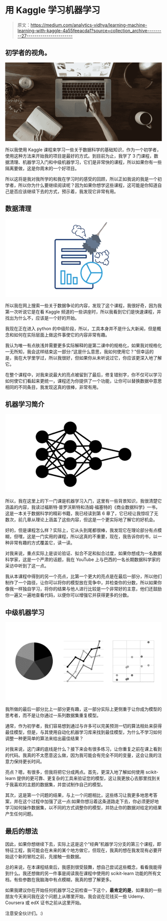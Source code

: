 # 用 Kaggle 学习机器学习

> 原文：<https://medium.com/analytics-vidhya/learning-machine-learning-with-kaggle-4a55feeacda1?source=collection_archive---------27----------------------->

## 初学者的视角。

![](img/5f327013070c5105673061006b3b9bb1.png)

所以我使用 Kaggle 课程来学习一些关于数据科学的基础知识，作为一个初学者，使用这种方法来开始我的项目是最好的方式。到目前为止，我学了 3 门课程，数据清理、机器学习入门和中级机器学习，它们是非常快的课程，所以如果你有一些隔离要做，这是你周末的一个好项目。

所以这将是我对我所学的和我在学习时的感受的回顾，所以正如我说的我是一个初学者，所以你为什么要继续阅读呢？因为如果你想学这些课程，这可能是你知道自己是否应该继续下去的方式，预示着，我发现它非常有用。

## **数据清理**

![](img/5c4345c1167e18272f03e8bbd0222453.png)

所以我在网上搜索一些关于数据争论的内容，发现了这个课程，我很好奇，因为我第一次听说它是在看 Kaggle 频道的一些讲座时，所以我看到它们是快速课程，并找出为什么不，应该是一个好的开始。

我现在正在进入 python 的中级阶段，所以，工具本身并不是什么大新闻，但是概念和如何在实际层面上做这件事使它的内容非常有趣。

我认为唯一有点肤浅并需要更多实际解释的是第二课中的规格化，如果我对规格化一无所知，我会这样结束这一部分:“这是什么意思，我如何使用它？”但幸运的是，我在大学里学过，所以我很好，但如果你从未听说过它，你应该更深入地了解它。

在整个课程中，对我来说最大的亮点被留到了最后，修复错别字，你不仅可以学习如何使它们看起来更统一，课程还为你提供了一个功能，让你可以替换数据中意思相同的不同条目，我发现这真的很棒，非常有用。

## **机器学习简介**

![](img/4f7a42ac13a070d3d22c9d7b85fcaa0f.png)

所以，我在这里上的下一门课是机器学习入门，这里有一些背景知识，我很清楚它涵盖的内容，我读过福斯特·普罗沃斯特和汤姆·福塞特的《商业数据科学》一书，这是一本关于数据科学的精彩书籍，我已经读到第 6 章了，它已经让我惊叹了无数次，前几章从理论上涵盖了这些内容，但这是一个更实际地了解它的好机会。

好的，但是课程怎么样？实际上，它从头到尾都很棒，我发现它在理论部分有点模糊，但嘿，这是一门实用的课程，所以这真的不重要，现在，我告诉你的书，以一种非常有趣的方式覆盖它，读一读。

对我来说，重点实际上是谈论验证、拟合不足和拟合过度，如果你想成为一名数据科学家，这是一个严肃的话题，我在 YouTube 上与巴西的一名长期数据科学家的采访中听到了这一点。

我从本课程中得到的另一个亮点，比第一个更大的亮点是在最后一部分，所以他们制作了一个路径，让你可以将你的模型放在竞争中，并检查你的分数，所以如果你像我一样独自学习，将你的结果与他人进行比较是一个非常好的主意，他们还鼓励你一遍又一遍地查看代码，以便你可以增强它并获得更多的分数。

## **中级机器学习**

![](img/e71a4fb072bbd69fdfcb3429cd3aab4c.png)

我所做的最后一部分比上一部分更有趣，这一部分实际上更侧重于让你成为模型的思考者，而不是让你通过一系列数据集重复模型。

通常，作为初学者，我们容易想到通过与许多可以完美预测一切的算法相处来获得最佳模型，但是，与其使用自动化机器学习库来找到最佳模型，为什么不学习如何调整一种更简单的算法来给出最佳结果？

对我来说，这门课的底线是什么？接下来会有很多练习，让你重复之前在课上看到的代码。我真的不太愿意这么做，因为我可能会有完全不同的变量，这会让我的注意力保持更长时间。

亮点？嗯，有很多，但我将把它分成两点。首先，更深入地了解如何使用 scikit-learn 提供的更可靠、更复杂的工具来验证您的模型，这让我更放心去那里找到关于我喜欢的主题的数据集，并尝试制作自己的模型。

其次，这是第一个问题的结果，与上一个问题相比，这些练习让我更多地思考答案，并在这个过程中加强了这一点:如果你想沿着这条道路走下去，你必须更好地学习如何操作数据集，以不同的方式调整你的模型，并防止你的数据对给定的结果产生任何问题。

## **最后的想法**

因此，如果你想继续下去，实际上这是这个“经典”机器学习分支的第三个课程，即特征工程，我可能会在未来的某个地方做它，但现在，我真的想在我发现有必要开始这个新的冒险之前，先接触一些数据。

总的来说，在本课程结束后，我感到很受鼓舞，想自己尝试这些概念，看看我能得到什么。我还想做的另一件事是阅读我在课程中使用的 scikit-learn 功能的所有文档，有些参数在我脑海中有点模糊，我真的想了解更多。

如果我建议你在开始任何机器学习之前检查一下这个，**最肯定的是**，如果我的一些朋友今天来问我在这个问题上从哪里开始，我会说在花钱买一些 Udemy、Coursera 或 edX 证书之前从这里开始。

注意安全伙计们。:)